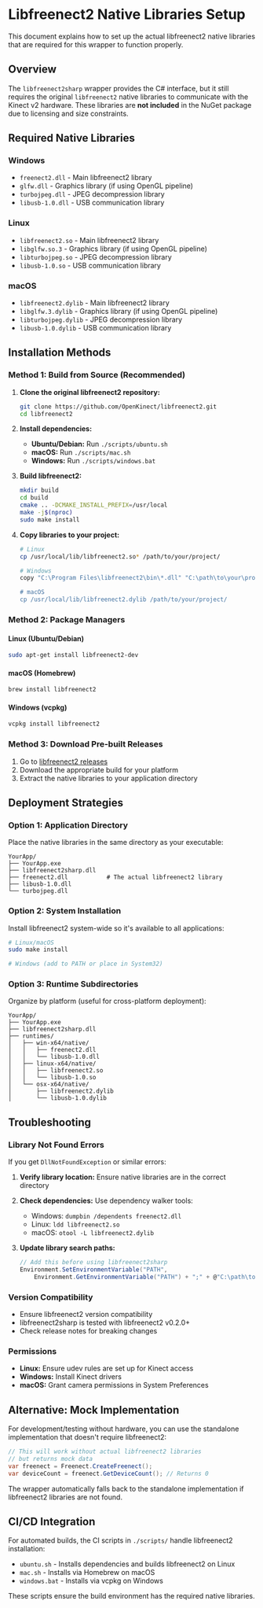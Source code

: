 # Libfreenect2 Native Libraries Setup

This document explains how to set up the actual libfreenect2 native libraries that are required for this wrapper to function properly.

## Overview

The `libfreenect2sharp` wrapper provides the C# interface, but it still requires the original `libfreenect2` native libraries to communicate with the Kinect v2 hardware. These libraries are **not included** in the NuGet package due to licensing and size constraints.

## Required Native Libraries

### Windows
- `freenect2.dll` - Main libfreenect2 library
- `glfw.dll` - Graphics library (if using OpenGL pipeline)
- `turbojpeg.dll` - JPEG decompression library
- `libusb-1.0.dll` - USB communication library

### Linux
- `libfreenect2.so` - Main libfreenect2 library
- `libglfw.so.3` - Graphics library (if using OpenGL pipeline)  
- `libturbojpeg.so` - JPEG decompression library
- `libusb-1.0.so` - USB communication library

### macOS
- `libfreenect2.dylib` - Main libfreenect2 library
- `libglfw.3.dylib` - Graphics library (if using OpenGL pipeline)
- `libturbojpeg.dylib` - JPEG decompression library
- `libusb-1.0.dylib` - USB communication library

## Installation Methods

### Method 1: Build from Source (Recommended)

1. **Clone the original libfreenect2 repository:**
   ```bash
   git clone https://github.com/OpenKinect/libfreenect2.git
   cd libfreenect2
   ```

2. **Install dependencies:**
   - **Ubuntu/Debian:** Run `./scripts/ubuntu.sh`
   - **macOS:** Run `./scripts/mac.sh`
   - **Windows:** Run `./scripts/windows.bat`

3. **Build libfreenect2:**
   ```bash
   mkdir build
   cd build
   cmake .. -DCMAKE_INSTALL_PREFIX=/usr/local
   make -j$(nproc)
   sudo make install
   ```

4. **Copy libraries to your project:**
   ```bash
   # Linux
   cp /usr/local/lib/libfreenect2.so* /path/to/your/project/
   
   # Windows
   copy "C:\Program Files\libfreenect2\bin\*.dll" "C:\path\to\your\project\"
   
   # macOS
   cp /usr/local/lib/libfreenect2.dylib /path/to/your/project/
   ```

### Method 2: Package Managers

#### Linux (Ubuntu/Debian)
```bash
sudo apt-get install libfreenect2-dev
```

#### macOS (Homebrew)
```bash
brew install libfreenect2
```

#### Windows (vcpkg)
```cmd
vcpkg install libfreenect2
```

### Method 3: Download Pre-built Releases

1. Go to [libfreenect2 releases](https://github.com/OpenKinect/libfreenect2/releases)
2. Download the appropriate build for your platform
3. Extract the native libraries to your application directory

## Deployment Strategies

### Option 1: Application Directory
Place the native libraries in the same directory as your executable:
```
YourApp/
├── YourApp.exe
├── libfreenect2sharp.dll
├── freenect2.dll           # The actual libfreenect2 library
├── libusb-1.0.dll
└── turbojpeg.dll
```

### Option 2: System Installation
Install libfreenect2 system-wide so it's available to all applications:
```bash
# Linux/macOS
sudo make install

# Windows (add to PATH or place in System32)
```

### Option 3: Runtime Subdirectories
Organize by platform (useful for cross-platform deployment):
```
YourApp/
├── YourApp.exe
├── libfreenect2sharp.dll
├── runtimes/
│   ├── win-x64/native/
│   │   ├── freenect2.dll
│   │   └── libusb-1.0.dll
│   ├── linux-x64/native/
│   │   ├── libfreenect2.so
│   │   └── libusb-1.0.so
│   └── osx-x64/native/
│       ├── libfreenect2.dylib
│       └── libusb-1.0.dylib
```

## Troubleshooting

### Library Not Found Errors
If you get `DllNotFoundException` or similar errors:

1. **Verify library location:** Ensure native libraries are in the correct directory
2. **Check dependencies:** Use dependency walker tools:
   - Windows: `dumpbin /dependents freenect2.dll`
   - Linux: `ldd libfreenect2.so`
   - macOS: `otool -L libfreenect2.dylib`

3. **Update library search paths:**
   ```csharp
   // Add this before using libfreenect2sharp
   Environment.SetEnvironmentVariable("PATH", 
       Environment.GetEnvironmentVariable("PATH") + ";" + @"C:\path\to\your\libs");
   ```

### Version Compatibility
- Ensure libfreenect2 version compatibility
- libfreenect2sharp is tested with libfreenect2 v0.2.0+
- Check release notes for breaking changes

### Permissions
- **Linux:** Ensure udev rules are set up for Kinect access
- **Windows:** Install Kinect drivers
- **macOS:** Grant camera permissions in System Preferences

## Alternative: Mock Implementation

For development/testing without hardware, you can use the standalone implementation that doesn't require libfreenect2:

```csharp
// This will work without actual libfreenect2 libraries
// but returns mock data
var freenect = Freenect.CreateFreenect();
var deviceCount = freenect.GetDeviceCount(); // Returns 0
```

The wrapper automatically falls back to the standalone implementation if libfreenect2 libraries are not found.

## CI/CD Integration

For automated builds, the CI scripts in `./scripts/` handle libfreenect2 installation:
- `ubuntu.sh` - Installs dependencies and builds libfreenect2 on Linux
- `mac.sh` - Installs via Homebrew on macOS  
- `windows.bat` - Installs via vcpkg on Windows

These scripts ensure the build environment has the required native libraries.

